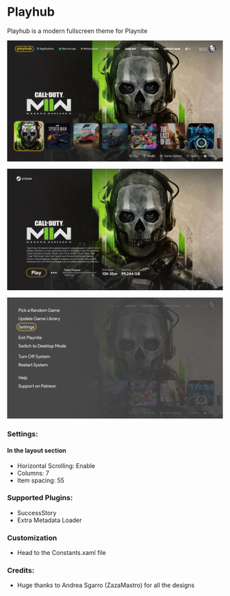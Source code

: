 # Playhub
Playhub is a modern fullscreen theme for Playnite

![Main](https://github.com/AnthelI/Playhub/raw/main/Media/1Main.jpg)

![GameDetails](https://github.com/AnthelI/Playhub/raw/main/Media/2Game%20Details.jpg)

![MainMenu](https://github.com/AnthelI/Playhub/raw/main/Media/MainMenu.jpg)

### Settings:
#### In the layout section
* Horizontal Scrolling: Enable
* Columns: 7
* Item spacing: 55

### Supported Plugins:
* SuccessStory
* Extra Metadata Loader

### Customization
* Head to the Constants.xaml file

### Credits:
* Huge thanks to Andrea Sgarro (ZazaMastro) for all the designs
